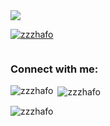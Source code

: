 <img src="https://i.pinimg.com/564x/b2/65/04/b26504e69d893aa6816d3133a4bca910.jpg"/>

<p align="left"> <a href="https://github.com/ryo-ma/github-profile-trophy"><img src="https://github-profile-trophy.vercel.app/?username=zzzhafo" alt="zzzhafo" /></a> </p>

<p align="left"> <a href="https://twitter.com/" target="blank"><img src="https://img.shields.io/twitter/follow/?logo=twitter&style=for-the-badge" alt="" /></a> </p>

<h3 align="left">Connect with me:</h3>
<p align="left">
</p>

<p><img align="left" src="https://github-readme-stats.vercel.app/api/top-langs?username=zzzhafo&show_icons=true&locale=en&layout=compact" alt="zzzhafo" /></p>

<p>&nbsp;<img align="center" src="https://github-readme-stats.vercel.app/api?username=zzzhafo&show_icons=true&locale=en" alt="zzzhafo" /></p>

<p><img align="center" src="https://github-readme-streak-stats.herokuapp.com/?user=zzzhafo&" alt="zzzhafo" /></p>
